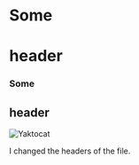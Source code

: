 # Some <h1> header
### Some <h2> header

![Yaktocat](https://octodex.github.com/images/yaktocat.png)


















I changed the headers of the file. 
